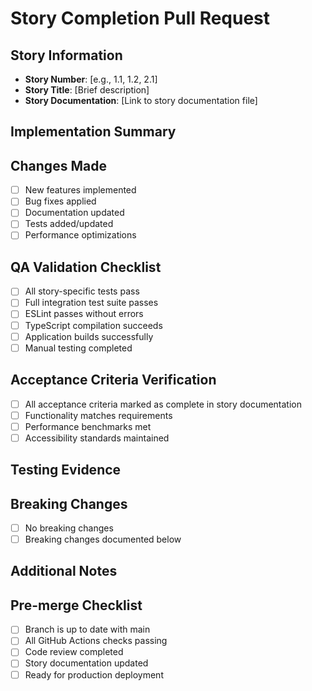 # Story Completion Pull Request

## Story Information
- **Story Number**: [e.g., 1.1, 1.2, 2.1]
- **Story Title**: [Brief description]
- **Story Documentation**: [Link to story documentation file]

## Implementation Summary
<!-- Provide a brief summary of what was implemented -->

## Changes Made
- [ ] New features implemented
- [ ] Bug fixes applied  
- [ ] Documentation updated
- [ ] Tests added/updated
- [ ] Performance optimizations

## QA Validation Checklist
- [ ] All story-specific tests pass
- [ ] Full integration test suite passes
- [ ] ESLint passes without errors
- [ ] TypeScript compilation succeeds
- [ ] Application builds successfully
- [ ] Manual testing completed

## Acceptance Criteria Verification
- [ ] All acceptance criteria marked as complete in story documentation
- [ ] Functionality matches requirements
- [ ] Performance benchmarks met
- [ ] Accessibility standards maintained

## Testing Evidence
<!-- Describe manual testing performed and any notable test results -->

## Breaking Changes
- [ ] No breaking changes
- [ ] Breaking changes documented below

<!-- If breaking changes, describe them here -->

## Additional Notes
<!-- Any additional context, decisions, or considerations -->

## Pre-merge Checklist
- [ ] Branch is up to date with main
- [ ] All GitHub Actions checks passing
- [ ] Code review completed
- [ ] Story documentation updated
- [ ] Ready for production deployment